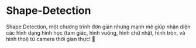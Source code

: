 # Shape-Detection
Shape Detection, một chương trình đơn giản nhưng mạnh mẽ giúp nhận diện các hình dạng hình học (tam giác, hình vuông, hình chữ nhật, hình tròn, và hình thoi) từ camera thời gian thực! 🎉
